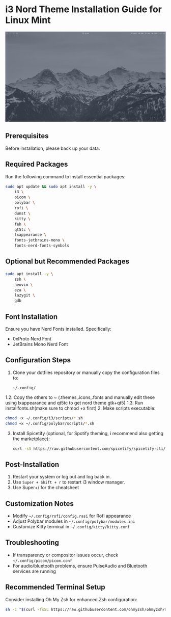 
# i3 Nord Theme Installation Guide for Linux Mint

![Nord Theme RICE](preview.png)

## Prerequisites
Before installation, please back up your data.

## Required Packages
Run the following command to install essential packages:

```bash
sudo apt update && sudo apt install -y \
    i3 \
    picom \
    polybar \
    rofi \
    dunst \
    kitty \
    feh \
    qt5tc \
    lxappearance \
    fonts-jetbrains-mono \
    fonts-nerd-fonts-symbols
```

## Optional but Recommended Packages
```bash
sudo apt install -y \
    zsh \
    neovim \
    eza \
    lazygit \
    gdb
```

## Font Installation
Ensure you have Nerd Fonts installed. Specifically:
- 0xProto Nerd Font
- JetBrains Mono Nerd Font

## Configuration Steps
1. Clone your dotfiles repository or manually copy the configuration files to:
   ```
   ~/.config/
   ```
1.2. Copy the others to ~ (.themes,.icons,.fonts and manually edit these using lxappearance and qt5tc to get nord theme gtk+qt5)
1.3. Run installfonts.sh(make sure to chmod +x first)
2. Make scripts executable:
   ```bash
   chmod +x ~/.config/i3/scripts/*.sh
   chmod +x ~/.config/polybar/scripts/*.sh
   ```

3. Install Spicetify (optional, for Spotify theming, i recommend also getting the marketplace):
   ```bash
   curl -sS https://raw.githubusercontent.com/spicetify/spicetify-cli/master/install.sh | sh
   ```

## Post-Installation
1. Restart your system or log out and log back in.
2. Use `Super + Shift + r` to restart i3 window manager.
3. Use Super+/ for the cheatsheet

## Customization Notes
- Modify `~/.config/rofi/config.rasi` for Rofi appearance
- Adjust Polybar modules in `~/.config/polybar/modules.ini`
- Customize Kitty terminal in `~/.config/kitty/kitty.conf`

## Troubleshooting
- If transparency or compositor issues occur, check `~/.config/picom/picom.conf`
- For audio/bluetooth problems, ensure PulseAudio and Bluetooth services are running

## Recommended Terminal Setup
Consider installing Oh My Zsh for enhanced Zsh configuration:
```bash
sh -c "$(curl -fsSL https://raw.githubusercontent.com/ohmyzsh/ohmyzsh/master/tools/install.sh)"
```
